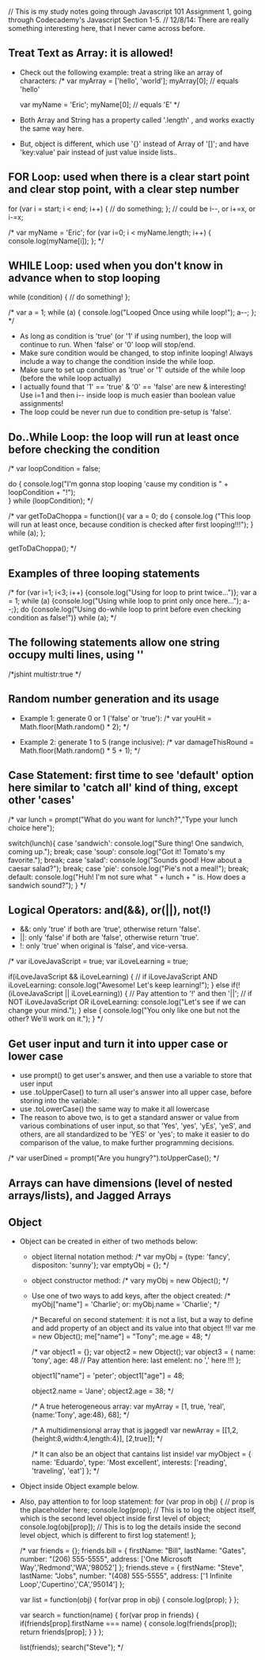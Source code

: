 // This is my study notes going through Javascript 101 Assignment 1, going through Codecademy's Javascript Section 1-5.
// 12/8/14: There are really something interesting here, that I never came across before.

Treat Text as Array: it is allowed!
-------------------------------

- Check out the following example: treat a string like an array of characters:
    /*
    var myArray = ['hello', 'world'];
    myArray[0];    // equals 'hello'

    var myName = 'Eric';
    myName[0];      // equals 'E'
     */

- Both Array and String has a property called '.length' , and works exactly the same way here.
- But, object is different, which use '{}' instead of Array of '[]'; and have 'key:value' pair instead of just value inside lists..


FOR Loop: used when there is a clear start point and clear stop point, with a clear step number
--------------

for (var i = start; i < end; i++) {
    // do something;
};      // could be i--, or i+=x, or i-=x;

/*
var myName = 'Eric';
for (var i=0; i < myName.length; i++) {
    console.log(myName[i]);
 };
 */

WHILE Loop: used when you don't know in advance when to stop looping
----------

while (condition) {
    // do something!
};     

/*
var a = 1;
while (a) {
    console.log("Looped Once using while loop!");
    a--;
};
*/

- As long as condition is 'true' (or '1' if using number), the loop will continue to run. When 'false' or '0' loop will stop/end.
- Make sure condition would be changed, to stop infinite looping! Always include a way to change the condition inside the while loop.
- Make sure to set up condition as 'true' or '1' outside of the while loop (before the while loop actually)
- I actually found that '1' == 'true' & '0' == 'false' are new & interesting! Use i=1 and then i-- inside loop is much easier than boolean value assignments!
- The loop could be never run due to condition pre-setup is 'false'.

Do..While Loop: the loop will run at least once before checking the condition
---------------------

/*
var loopCondition = false;

do {
    console.log("I'm gonna stop looping 'cause my condition is " + loopCondition + "!");    
} while (loopCondition);
 */

/*
var getToDaChoppa = function(){
  var a = 0;
  do {
      console.log ("This loop will run at least once, because condition is checked after first looping!!!");
  } while (a);
};

getToDaChoppa();
 */

Examples of three looping statements
--------
/*
for (var i=1; i<3; i++) {console.log("Using for loop to print twice...")};
var a = 1; while (a) {console.log("Using while loop to print only once here..."); a--;};
do {console.log("Using do-while loop to print before even checking condition as false!")} while (a);
 */


The following statements allow one string occupy multi lines, using '\'
------------------------------------------------------------------------------------------------

/*jshint multistr:true */


Random number generation and its usage
-------------------------------

- Example 1: generate 0 or 1 ('false' or 'true'):
/*
var youHit = Math.floor(Math.random() * 2);
 */

- Example 2: generate 1 to 5 (range inclusive):
/*
var damageThisRound = Math.floor(Math.random() * 5 + 1);
 */


Case Statement: first time to see 'default' option here similar to 'catch all' kind of thing, except other 'cases'
-----------------

/*
var lunch = prompt("What do you want for lunch?","Type your lunch choice here");

switch(lunch){
  case 'sandwich':
    console.log("Sure thing! One sandwich, coming up.");
    break;
  case 'soup':
    console.log("Got it! Tomato's my favorite.");
    break;
  case 'salad':
    console.log("Sounds good! How about a caesar salad?");
    break;
  case 'pie':
    console.log("Pie's not a meal!");
    break;
  default:
    console.log("Huh! I'm not sure what " + lunch + " is. How does a sandwich sound?");
}
 */


Logical Operators: and(&&), or(||), not(!)
-----------------------------------------------------------

- &&: only 'true' if both are 'true', otherwise return 'false'.
- ||: only 'false' if both are 'false', otherwise return 'true'.
- !: only 'true' when original is 'false', and vice-versa.

/*
var iLoveJavaScript = true;
var iLoveLearning = true;

if(iLoveJavaScript && iLoveLearning) {
  // if iLoveJavaScript AND iLoveLearning:
  console.log("Awesome! Let's keep learning!");
} else if(!(iLoveJavaScript || iLoveLearning)) {                // Pay attention to '!' and then '||';
  // if NOT iLoveJavaScript OR iLoveLearning:
  console.log("Let's see if we can change your mind.");
} else {
  console.log("You only like one but not the other? We'll work on it.");
}
 */


 Get user input and turn it into upper case or lower case
 -------------------------------
- use prompt() to get user's answer, and then use a variable to store that user input
- use .toUpperCase() to turn all user's answer into all upper case, before storing into the variable. 
- use .toLowerCase() the same way to make it all lowercase
- The reason to above two, is to get a standard answer or value from various combinations of user input, so that 'Yes', 'yes', 'yEs', 'yeS', and others, are all standardized to be 'YES' or 'yes'; to make it easier to do comparison of the value, to make further programming decisions.
 
 /*
 var userDined = prompt("Are you hungry?").toUpperCase();
  */
 

Arrays can have dimensions (level of nested arrays/lists), and Jagged Arrays
---------------------------


Object
-----------
- Object can be created in either of two methods below:
    + object liternal notation method:
        /* var myObj = {type: 'fancy', dispositon: 'sunny'}; var emptyObj = {}; */
    + object constructor method:
        /* vary myObj = new Object(); */
    + Use one of two ways to add keys, after the object created:
        /* myObj["name"] = 'Charlie'; or: myObj.name = 'Charlie'; */

        /*       Becareful on second statement: it is not a list, but a way to define and add property of an object and its value into that object !!!
        var me = new Object();
        me["name"] = "Tony";
        me.age = 48;
         */
        
        /*
        var object1 = {};
        var object2 = new Object();
        var object3 = {
            name: 'tony',
            age: 48                                     // Pay attention here: last emelent: no ',' here !!!
        };

        object1["name"] = 'peter';
        object1["age"] = 48;

        object2.name = 'Jane';
        object2.age = 38;
        */
       
       /*       A true heterogeneous array:
       var myArray = [1, true, 'real', {name:'Tony', age:48}, 68];
        */

        /*        A multidimensional array that is jagged!
        var newArray = [[1,2,{height:8,width:4,length:4}], [2,true]];
         */

         /*        It can also be an object that cantains list inside!
         var myObject = {
          name: 'Eduardo',
          type: 'Most excellent',
          interests: ['reading', 'traveling', 'eat']
          };
          */

- Object inside Object example below.
- Also, pay attention to for loop statement: 
    for (var prop in obj) {         // prop is the placeholder here;
        console.log(prop);          // This is to log the object itself, which is the second level object inside first level of object;
        console.log(obj[prop]);     // This is to log the details inside the second level object, which is different to first log statement!
    };

    /*
    var friends = {};
    friends.bill = {
      firstName: "Bill",
      lastName: "Gates",
      number: "(206) 555-5555",
      address: ['One Microsoft Way','Redmond','WA','98052']
    };
    friends.steve = {
      firstName: "Steve",
      lastName: "Jobs",
      number: "(408) 555-5555",
      address: ['1 Infinite Loop','Cupertino','CA','95014']
    };

    var list = function(obj) {
      for(var prop in obj) {
        console.log(prop);
      }
    };

    var search = function(name) {
      for(var prop in friends) {
        if(friends[prop].firstName === name) {
          console.log(friends[prop]);
          return friends[prop];
        }
      }
    };

    list(friends);
    search("Steve");
     */

